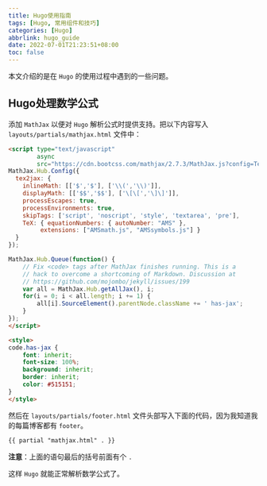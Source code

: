 ```yaml
---
title: Hugo使用指南
tags: [Hugo, 常用组件和技巧]
categories: [Hugo]
abbrlink: hugo_guide
date: 2022-07-01T21:23:51+08:00
toc: false
---
```


本文介绍的是在 `Hugo` 的使用过程中遇到的一些问题。<!--more-->

## Hugo处理数学公式

添加 `MathJax` 以便对 `Hugo` 解析公式时提供支持。把以下内容写入 `layouts/partials/mathjax.html` 文件中：

```html
<script type="text/javascript"
        async
        src="https://cdn.bootcss.com/mathjax/2.7.3/MathJax.js?config=TeX-AMS-MML_HTMLorMML">
MathJax.Hub.Config({
  tex2jax: {
    inlineMath: [['$','$'], ['\\(','\\)']],
    displayMath: [['$$','$$'], ['\[\[','\]\]']],
    processEscapes: true,
    processEnvironments: true,
    skipTags: ['script', 'noscript', 'style', 'textarea', 'pre'],
    TeX: { equationNumbers: { autoNumber: "AMS" },
         extensions: ["AMSmath.js", "AMSsymbols.js"] }
  }
});

MathJax.Hub.Queue(function() {
    // Fix <code> tags after MathJax finishes running. This is a
    // hack to overcome a shortcoming of Markdown. Discussion at
    // https://github.com/mojombo/jekyll/issues/199
    var all = MathJax.Hub.getAllJax(), i;
    for(i = 0; i < all.length; i += 1) {
        all[i].SourceElement().parentNode.className += ' has-jax';
    }
});
</script>

<style>
code.has-jax {
    font: inherit;
    font-size: 100%;
    background: inherit;
    border: inherit;
    color: #515151;
}
</style>
```

然后在 `layouts/partials/footer.html` 文件头部写入下面的代码，因为我知道我的每篇博客都有 `footer`。

```html
{{ partial "mathjax.html" . }}
```

**注意**：上面的语句最后的括号前面有个 `.`

这样 `Hugo` 就能正常解析数学公式了。
